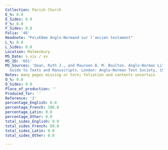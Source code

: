 ```yaml
---
Collection: Parish Church
E_%: 0.0
E_Sides: 0.0
F_%: 0.0
F_Sides: 0.0
Folia: '46'
Headnote: "Po\xE8me Anglo-Normand sur l'ancien testament"
L_%: 0.0
L_Sides: 0.0
Location: Malmesbury
MS_Date: s.xiv / xv
MS_ID: '661'
MS_Sources: 'Dean, Ruth J., and Maureen B. M. Boulton. Anglo-Norman Literature: A
  Guide to Texts and Manuscripts. London: Anglo-Norman Text Society, 1999.'
Notes: many pages missing or torn; foliation and contents uncertain
O_%: 0.0
O_Sides: 0.0
Place_of_production: ''
Produced_for: ''
Reference: '2'
percentage_English: 0.0
percentage_French: 100.0
percentage_Latin: 0.0
percentage_Other: 0.0
total_sides_English: 0.0
total_sides_French: 89.0
total_sides_Latin: 0.0
total_sides_Other: 0.0

---
```

